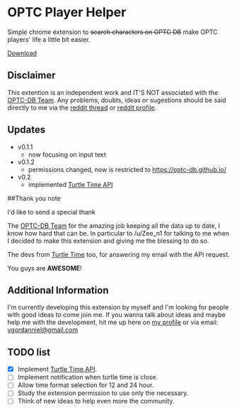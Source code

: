 # OPTC Player Helper

Simple chrome extension to ~~search characters on OPTC DB~~ make OPTC players' life a little bit easier.

[Download](https://chrome.google.com/webstore/detail/optc-db-character-searche/bonlajhafobfegenljlmpnmkodpgfpmc)

## Disclaimer

This extention is an independent work and IT'S NOT associated with the [OPTC-DB Team](https://github.com/optc-db/optc-db.github.io).
Any problems, doubts, ideas or sugestions should be said directly to me via the [reddit thread](https://www.reddit.com/r/OnePieceTC/comments/4l6oxz/optc_db_chrome_extension/) or [reddit profile](https://www.reddit.com/user/ygaum).

## Updates

* v0.1.1
  * now focusing on input text
* v0.1.2
  * permissions changed, now is restricted to https://optc-db.github.io/
* v0.2
  * implemented [Turtle Time API](https://optctimer.com)

##Thank you note

I'd like to send a special thank

The [OPTC-DB Team](https://github.com/optc-db/optc-db.github.io) for the amazing job keeping all the data up to date, I know how hard that can be. In particular to /u/Zee_n1 for talking to me when I decided to make this extension and giving me the blessing to do so.

The devs from [Turtle Time](https://optctimer.com) too, for answering my email with the API request.

You guys are **AWESOME**!

## Additional Information

I'm currently developing this extension by myself and I'm looking for people with good ideas to come join me. If you wanna talk about ideas and maybe help me with the development, hit me up here on [my profile](https://github.com/ygordanniel) or via email: ygordanniel@gmail.com

## TODO list

- [x] Implement [Turtle Time API](https://www.reddit.com/r/OnePieceTC/comments/4lsd3y/turtle_time_api_released_for_developers/).
- [ ] Implement notification when turtle time is close.
- [ ] Allow time format selection for 12 and 24 hour.
- [ ] Study the extension permission to use only the necessary.
- [ ] Think of new ideas to help even more the community.
